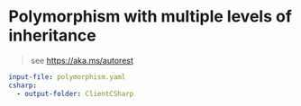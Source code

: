 # Polymorphism with multiple levels of inheritance

> see https://aka.ms/autorest

``` yaml
input-file: polymorphism.yaml
csharp:
  - output-folder: ClientCSharp
```